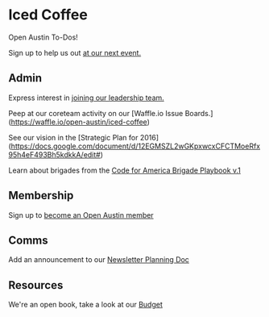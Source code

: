 # Iced Coffee

Open Austin To-Dos!


Sign up to help us out [at our next event.](https://docs.google.com/spreadsheets/d/1gllUNFMW73nLcl13vZLQtiLX9hpwIJMON0LY6Qjp1SQ/edit#gid=0)

## Admin

Express interest in [joining our leadership team.](https://openaustin.typeform.com/to/zyE0a4)

Peep at our coreteam activity on our [Waffle.io Issue Boards.]
(https://waffle.io/open-austin/iced-coffee)

See our vision in the [Strategic Plan for 2016]
(https://docs.google.com/document/d/12EGMSZL2wGKpxwcxCFCTMoeRfx95h4eF493Bh5kdkkA/edit#)

Learn about brigades from the [Code for America Brigade Playbook v.1](http://www.codeforamerica.org/brigade/static/playbook_v1_nov2015.pdf)

## Membership

Sign up to [become an Open Austin member](http://tinyurl.com/oamembership)

## Comms
Add an announcement to our [Newsletter Planning Doc](https://docs.google.com/document/d/1E1QGjLEWObfBsTN6IXt1eNu6Dggmm_4W6emLbhllAFQ/edit?usp=sharing)

## Resources

We're an open book, take a look at our [Budget](https://docs.google.com/spreadsheets/d/1r09ttR56hAUi_h5tZOxKQONG4D_WTcEaYHLLA2PCaMA/edit?usp=sharing)





